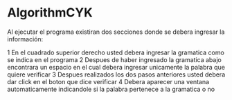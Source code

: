 # AlgorithmCYK
Al ejecutar el programa existiran dos secciones donde se debera ingresar la información:

1 En el cuadrado superior derecho usted debera ingresar la gramatica como se indica en el programa
2 Despues de haber ingresado la gramatica abajo encontrara un espacio en el cual debera ingresar unicamente la palabra que quiere verificar
3 Despues realizados los dos pasos anteriores usted debera dar click en el boton que dice verificar
4 Debera aparecer una ventana automaticamente indicandole si la palabra pertenece a la gramatica o no

